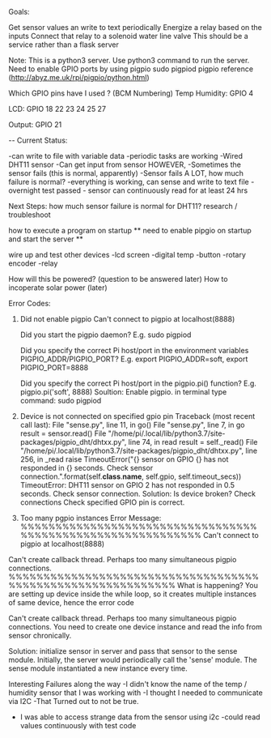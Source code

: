 Goals:

Get sensor values an write to text periodically
Energize a relay based on the inputs
Connect that relay to a solenoid water line valve
This should be a service rather than a flask server


Note:
This is a python3 server. Use python3 command to run the server.
Need to enable GPIO ports by using pigpio
sudo pigpiod
pigpio reference (http://abyz.me.uk/rpi/pigpio/python.html)

Which GPIO pins have I used ? (BCM Numbering)
Temp Humidity: 
GPIO 4

LCD:
GPIO 18 22 23 24 25 27

Output:
GPIO 21 

--
Current Status:

-can write to file with variable data
-periodic tasks are working
-Wired DHT11 sensor
-Can get input from sensor HOWEVER,
-Sometimes the sensor fails (this is normal, apparently)
-Sensor fails A LOT, how much failure is normal?
-everything is working, can sense and write to text file
-overnight test passed - sensor can continuously read for at least 24 hrs



Next Steps:
how much sensor failure is normal for DHT11? research / troubleshoot

how to execute a program on startup
** need to enable pipgio on startup and start the server **

wire up and test other devices
-lcd screen
-digital temp
-button
-rotary encoder 
-relay

How will this be powered? (question to be answered later)
How to incoperate solar power (later)



Error Codes:

1. Did not enable pigpio 
	Can't connect to pigpio at localhost(8888)

	Did you start the pigpio daemon? E.g. sudo pigpiod

	Did you specify the correct Pi host/port in the environment
	variables PIGPIO_ADDR/PIGPIO_PORT?
	E.g. export PIGPIO_ADDR=soft, export PIGPIO_PORT=8888

	Did you specify the correct Pi host/port in the
	pigpio.pi() function? E.g. pigpio.pi('soft', 8888)
Soultion:
Enable pigpio. in terminal type command:
sudo pigpiod

2. Device is not connected on specified gpio pin
	Traceback (most recent call last):
	  File "sense.py", line 11, in <module>
		go()
	  File "sense.py", line 7, in go
		result = sensor.read()
	  File "/home/pi/.local/lib/python3.7/site-packages/pigpio_dht/dhtxx.py", line 74, in read
		result = self._read()
	  File "/home/pi/.local/lib/python3.7/site-packages/pigpio_dht/dhtxx.py", line 256, in _read
		raise TimeoutError("{} sensor on GPIO {} has not responded in {} seconds. Check sensor connection.".format(self.__class__.__name__, self.gpio, self.timeout_secs))
	TimeoutError: DHT11 sensor on GPIO 2 has not responded in 0.5 seconds. Check sensor connection.
Solution:
Is device broken?
Check connections
Check specified GPIO pin is correct. 

3. Too many pgpio instances 
Error Message:
%%%%%%%%%%%%%%%%%%%%%%%%%%%%%%%%%%%%%%%%%%%%%%%%%%%%%%%%%%%%
Can't connect to pigpio at localhost(8888)

Can't create callback thread.
Perhaps too many simultaneous pigpio connections.
%%%%%%%%%%%%%%%%%%%%%%%%%%%%%%%%%%%%%%%%%%%%%%%%%%%%%%%%%%%%
What is happening?
You are setting up device inside the while loop, so it creates multiple instances 
of same device, hence the error code

Can't create callback thread.
Perhaps too many simultaneous pigpio connections.
You need to create one device instance and read the info from sensor chronically. 

Solution:
initialize sensor in server and pass that sensor to the sense module. 
Initially, the server would periodically call the 'sense' module.
The sense module instantiated a new instance every time. 


Interesting Failures along the way
-I didn't know the name of the temp / humidity sensor that I was working with
-I thought I needed to communicate via I2C
-That Turned out to not be true.
- I was able to access strange data from the sensor using i2c
-could read values continuously with test code

